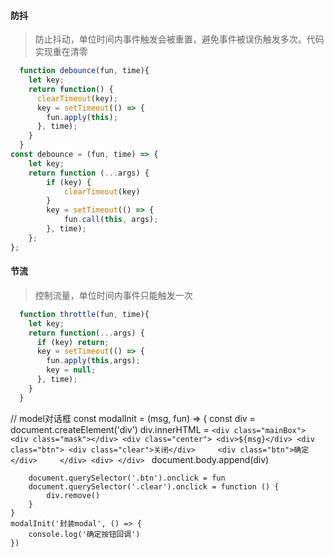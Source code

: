 
#### 防抖


> 防止抖动，单位时间内事件触发会被重置，避免事件被误伤触发多次。代码实现重在清零 

```js
  function debounce(fun, time){
    let key;
    return function() {
      clearTimeout(key);
      key = setTimeout(() => {
        fun.apply(this);
      }, time);
    }
  }
const debounce = (fun, time) => {
    let key;
    return function (...args) {
        if (key) {
            clearTimeout(key)
        }
        key = setTimeout(() => {
            fun.call(this, args);
        }, time);
    };
};
```

#### 节流

> 控制流量，单位时间内事件只能触发一次

```js
  function throttle(fun, time){
    let key;
    return function(...args) {
      if (key) return;
      key = setTimeout(() => {
        fun.apply(this,args);
        key = null;
      }, time);
    }
  }

```
// model对话框
const modalInit = (msg, fun) => {
        const div = document.createElement('div')
        div.innerHTML = `<div class="mainBox">
                <div class="mask"></div>
                <div class="center">
                    <div>${msg}</div>
                    <div class="btn">
                        <div class="clear">关闭</div>    
                        <div class="btn">确定</div>    
                    </div>
                <div>
            </div>
            `
        document.body.append(div)

        document.querySelector('.btn').onclick = fun
        document.querySelector('.clear').onclick = function () {
            div.remove()
        }
    }
    modalInit('封装modal', () => {
        console.log('确定按钮回调')
    })






